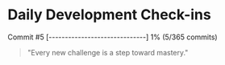# Daily Development Check-ins

Commit #5
[------------------------------] 1% (5/365 commits)

> "Every new challenge is a step toward mastery."
